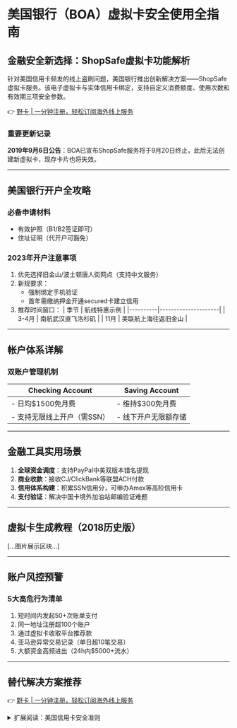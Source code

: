 # 美国银行（BOA）虚拟卡安全使用全指南

## 金融安全新选择：ShopSafe虚拟卡功能解析
<p>针对美国信用卡频发的线上盗刷问题，美国银行推出创新解决方案——ShopSafe虚拟卡服务。该电子虚拟卡与实体信用卡绑定，支持自定义消费额度、使用次数和有效期三项安全参数。</p>

👉 [野卡 | 一分钟注册，轻松订阅海外线上服务](https://bbtdd.com/yeka)

### 重要更新记录
<p><strong>2019年9月6日公告</strong>：BOA已宣布ShopSafe服务将于9月20日终止，此后无法创建新虚拟卡，现存卡片也将失效。</p>

---

## 美国银行开户全攻略
### 必备申请材料
- 有效护照（B1/B2签证即可）
- 住址证明（代开户可豁免）

### 2023年开户注意事项
1. 优先选择旧金山/波士顿唐人街网点（支持中文服务）
2. 新规要求：
   - 强制绑定手机验证
   - 首年需缴纳押金开通secured卡建立信用
3. 推荐时间窗口：
   | 季节      | 航线特惠示例          |
   |----------|---------------------|
   | 3-4月     | 南航武汉直飞洛杉矶    |
   | 11月      | 美联航上海往返旧金山  |

---

## 帐户体系详解
### 双账户管理机制
**Checking Account** | **Saving Account**
---|---|
- 日均$1500免月费 |- 维持$300免月费
- 支持无限线上开户（需SSN） |- 线下开户无限额存储

---

## 金融工具实用场景
1. **全球资金调度**：支持PayPal中美双版本错名提现
2. **商业收款**：接收CJ/ClickBank等联盟ACH付款
3. **信用体系构建**：积累SSN信用分，可申办Amex等高阶信用卡
4. **支付验证**：解决中国卡境外加油站邮编验证难题

---

## 虚拟卡生成教程（2018历史版）

[//]: # (保持原始图片展示结构)
[...图片展示区块...]

---

## 账户风控预警
### 5大高危行为清单
1. 短时间内发起50+次账单支付
2. 同一地址注册超100个账户
3. 通过虚拟卡收取平台推荐款
4. 亚马逊异常交易记录（单日超10笔交易）
5. 大额资金高频进出（24h内$5000+流水）

---

## 替代解决方案推荐
👉 [野卡 | 一分钟注册，轻松订阅海外线上服务](https://bbtdd.com/yeka)

<details>
<summary>扩展阅读：美国信用卡安全准则</summary>
- 每月定期更新CVV2验证码
- 激活3D Secure验证功能
- 设置$500以下免密支付限额
</details>